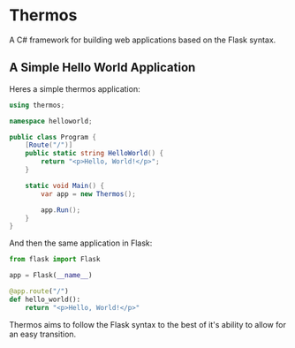 # Thermos
A C# framework for building web applications based on the Flask syntax.

## A Simple Hello World Application

Heres a simple thermos application:

```cs 
using thermos;

namespace helloworld;

public class Program {
    [Route("/")]
    public static string HelloWorld() {
        return "<p>Hello, World!</p>";
    }

    static void Main() {
        var app = new Thermos();

        app.Run();
    }
}
```

And then the same application in Flask:

```py
from flask import Flask

app = Flask(__name__)

@app.route("/")
def hello_world():
    return "<p>Hello, World!</p>"
```

Thermos aims to follow the Flask syntax to the best of it's ability 
to allow for an easy transition.

